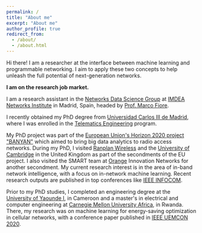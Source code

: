 ```yaml
---
permalink: /
title: "About me"
excerpt: "About me"
author_profile: true
redirect_from: 
  - /about/
  - /about.html
---
```


Hi there! I am a researcher at the interface between machine learning and programmable networking.
I aim to apply these two concepts to help unleash the full potential of next-generation networks. 

<b>I am on the research job market.</b>

I am a research assistant in the [Networks Data Science Group](https://networks.imdea.org/team/research-groups/networks-data-science-group/) at [IMDEA Networks Institute](https://networks.imdea.org/) in Madrid, Spain, headed by [Prof. Marco Fiore](https://networks.imdea.org/team/imdea-networks-team/people/marco-fiore/).

I recently obtained my PhD degree from [Universidad Carlos III de Madrid](https://www.uc3m.es/Home), where I was enrolled in the [Telematics Engineering](https://www.uc3m.es/phdprogram/telematic-engineering) program. 

My PhD project was part of the [European Union's Horizon 2020 project "BANYAN"](https://cordis.europa.eu/project/id/860239) which aimed to bring big data analytics to radio access networks. During my PhD, I visited [Ranplan Wireless](https://www.ranplanwireless.com/gb/) and the [University of Cambridge](https://www.cst.cam.ac.uk/) in the United Kingdom as 
part of the secondments of the EU project. I also visited the SMART team at [Orange](https://www.orange.com/en) Innovation Networks for another secondment.
My current research interest is in the area of in-band network intelligence, with a focus on in-network machine learning. 
Recent research outputs are published in top conferences like [IEEE INFOCOM](https://infocom2024.ieee-infocom.org/).

Prior to my PhD studies, I completed an engineering degree at the [University of Yaounde I](https://uy1.uninet.cm/), in Cameroon and a master's 
in electrical and computer engineering at [Carnegie Mellon University Africa](https://www.africa.engineering.cmu.edu/index.html), in Rwanda. There, my research was on machine learning for energy-saving optimization in cellular networks, with a conference paper published in [IEEE UEMCON 2020](https://ieee-uemcon.org/ieee-uemcon-2020/). 

<!-- [See site visit statistics](/visitors.html) -->